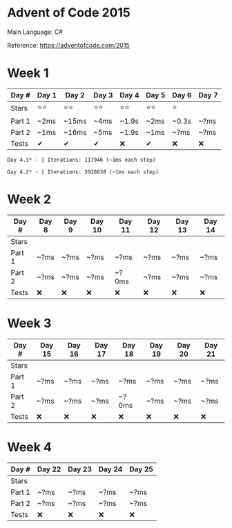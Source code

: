 # Advent of Code 2015
Main Language: C#

Reference: https://adventofcode.com/2015

# Week 1
|Day # | Day 1 | Day 2 | Day 3 | Day 4 | Day 5 | Day 6 | Day 7 |
|------|------------|------------|------------|------------|------------|------------|------------|
|Stars |⭐⭐       |⭐⭐       |⭐⭐       |⭐⭐       |⭐⭐       |⭐          |            |
|Part 1|~2ms        |~15ms       |~4ms        |~1.9s       |~2ms        |~0.3s       |~?ms        |
|Part 2|~1ms        |~16ms       |~5ms        |~1.9s       |~1ms        |~?ms        |~?ms        |
|Tests |✔           |✔          |✔          |❌          |✔           |❌         |❌          |

```text
Day 4.1* - | Iterations: 117946 (~1ms each step)

Day 4.2* - | Iterations: 3938038 (~1ms each step)
```
# Week 2
|Day # | Day 8 | Day 9 | Day 10 | Day 11| Day 12 | Day 13 | Day 14 |
|------|------------|------------|-------------|------------|-------------|-------------|-------------|
|Stars |            |            |             |            |             |             |             |
|Part 1|~?ms        |~?ms        |~?ms         |~?ms        |~?ms         |~?ms         |~?ms         |
|Part 2|~?ms        |~?ms        |~?ms         |~?0ms       |~?ms         |~?ms         |~?ms         |
|Tests |❌         |❌          |❌          |❌          |❌           |❌          |❌          |

# Week 3
|Day # | Day 15 | Day 16 | Day 17 | Day 18| Day 19 | Day 20 | Day 21 |
|------|-------------|-------------|-------------|------------|-------------|-------------|-------------|
|Stars |             |             |             |            |             |             |             |
|Part 1|~?ms         |~?ms         |~?ms         |~?ms        |~?ms         |~?ms         |~?ms         |
|Part 2|~?ms         |~?ms         |~?ms         |~?0ms       |~?ms         |~?ms         |~?ms         |
|Tests |❌          |❌           |❌          |❌          |❌           |❌          |❌          |

# Week 4
|Day # | Day 22 | Day 23 | Day 24 | Day 25|
|------|-------------|-------------|-------------|------------|
|Stars |             |             |             |            |
|Part 1|~?ms         |~?ms         |~?ms         |~?ms        |
|Part 2|~?ms         |~?ms         |~?ms         |~?ms        |
|Tests |❌          |❌           |❌          |❌          |

